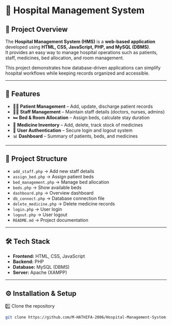 
# 🏥 Hospital Management System  

## 📌 Project Overview  
The **Hospital Management System (HMS)** is a **web-based application** developed using **HTML, CSS, JavaScript, PHP, and MySQL (DBMS)**.  
It provides an easy way to manage hospital operations such as patients, staff, medicines, bed allocation, and room management.  

This project demonstrates how database-driven applications can simplify hospital workflows while keeping records organized and accessible.  

---

## 🚀 Features  

- 👨‍⚕️ **Patient Management** – Add, update, discharge patient records  
- 👩‍⚕️ **Staff Management** – Maintain staff details (doctors, nurses, admins)  
- 🛏️ **Bed & Room Allocation** – Assign beds, calculate stay duration  
- 💊 **Medicine Inventory** – Add, delete, track stock of medicines  
- 🔑 **User Authentication** – Secure login and logout system  
- 📊 **Dashboard** – Summary of patients, beds, and medicines  

---

## 📂 Project Structure  

- `add_staff.php` → Add new staff details  
- `assign_bed.php` → Assign patient beds  
- `bed_management.php` → Manage bed allocation  
- `beds.php` → Show available beds  
- `dashboard.php` → Overview dashboard  
- `db_connect.php` → Database connection file  
- `delete_medicine.php` → Delete medicine records  
- `login.php` → User login  
- `logout.php` → User logout  
- `README.md` → Project documentation  

---

## 🛠️ Tech Stack  

- **Frontend:** HTML, CSS, JavaScript  
- **Backend:** PHP  
- **Database:** MySQL (DBMS)  
- **Server:** Apache (XAMPP)  

---

## ⚙️ Installation & Setup  

1️⃣ Clone the repository  
```bash
git clone https://github.com/M-HATHIFA-2006/Hospital-Management-System.git
